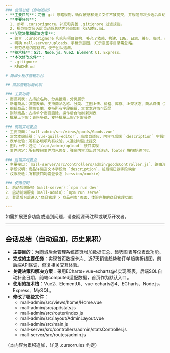 ```yaml
---
### 会话总结（自动追加）
- **主要目的**：完善 git 忽略规则，确保敏感和无关文件不被提交，并规范每次会话后自动追加总结到 README.md。
- **主要任务**：
  1. 参考 .cursorignore，补充和完善 .gitignore 过滤规则。
  2. 规范每次会话后自动将总结内容追加到 README.md。
- **关键决策和解决方案**：
  - 结合 .cursorignore 和实际项目结构，补充了依赖、构建、IDE、日志、缓存、临时、系统等常见忽略规则。
  - 明确 mall-server/uploads、手稿示意图、UI示意图等目录需忽略。
  - 规范总结内容格式，便于团队追溯。
- **技术栈**：Git、Node.js、Vue2、Element UI、Express。
- **本次修改文件**：
  - .gitignore
  - README.md 

# 商城小程序管理后台

## 商品管理功能说明

### 主要功能
- 商品列表：支持按名称、分类搜索，分页展示
- 新增商品：弹窗表单，支持商品名称、分类、主图上传、价格、库存、上架状态、商品详情（富文本）
- 编辑商品：弹窗表单，支持所有字段编辑，富文本详情可回显
- 删除商品：支持单个商品删除，操作后自动刷新列表
- 批量上下架：表格多选，支持批量上架/下架操作

### 前端实现要点
- 主要页面：`mall-admin/src/views/goods/Goods.vue`
- 富文本编辑器：`vue-quill-editor`，高度自适应，内容与后端 `description` 字段同步
- 表单校验：所有必填项均有校验，未通过时阻止提交
- 图片上传：通过 `/api/admin/upload` 接口实现
- 事件绑定：所有按钮事件均已修复，弹窗内容溢出时可滚动，footer 按钮始终可见

### 后端实现要点
- 主要接口：`mall-server/src/controllers/admin/goodsController.js`，路由注册见 `mall-server/src/routes/admin.js`
- 字段说明：商品详情富文本字段为 `description`，前后端已做字段映射
- 权限校验：所有接口均需登录态（session/cookie）

### 使用说明
1. 启动后端服务（mall-server）：`npm run dev`
2. 启动前端服务（mall-admin）：`npm run serve`
3. 登录后台后进入"商品管理 > 商品列表"页面，体验完整的商品管理功能

---
```


如需扩展更多功能或遇到问题，请查阅源码注释或联系开发者。 

---

## 会话总结（自动追加，历史累积）

- **主要目的**：为商城后台管理系统首页增加数据汇总、趋势图表等仪表盘功能。
- **完成的主要任务**：实现首页数据卡片、近7天销售趋势和订单趋势折线图，前后端API联调，修复相关交互体验。
- **关键决策和解决方案**：采用ECharts+vue-echarts@4实现图表，后端SQL自动补全日期，前端computed适配数据，首页作为默认入口。
- **使用的技术栈**：Vue2、ElementUI、vue-echarts@4、ECharts、Node.js、Express、MySQL。
- **修改了哪些文件**：
  - mall-admin/src/views/home/Home.vue
  - mall-admin/src/api/stats.js
  - mall-admin/src/router/index.js
  - mall-admin/src/layout/AdminLayout.vue
  - mall-admin/src/main.js
  - mall-server/src/controllers/admin/statsController.js
  - mall-server/src/routes/admin.js

（本内容为累积追加，详见 .cursorrules 约定） 